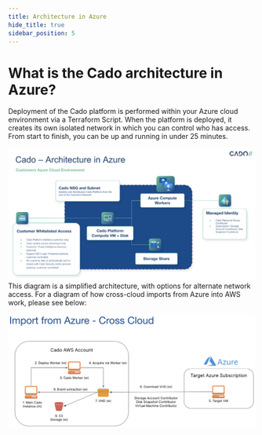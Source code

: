 ```yaml
---
title: Architecture in Azure
hide_title: true
sidebar_position: 5
---
```


# What is the Cado architecture in Azure?

Deployment of the Cado platform is performed within your Azure cloud environment via a Terraform Script. When the platform is deployed, it creates its own isolated network in which you can control who has access. From start to finish, you can be up and running in under 25 minutes.

![Azure Architecture](/img/azure-architecture.png)
This diagram is a simplified architecture, with options for alternate network access.
For a diagram of how cross-cloud imports from Azure into AWS work, please see below:

![Azure Imports](/img/azure-imports.png)